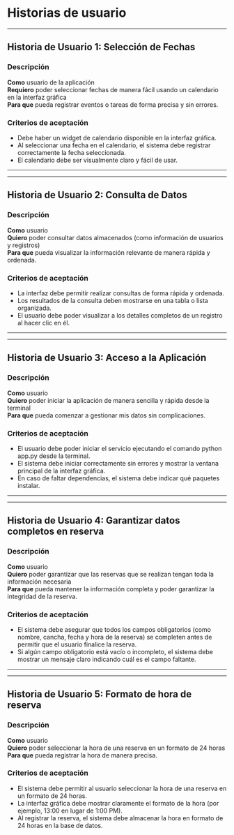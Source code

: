# Historias de usuario

* * *

## Historia de Usuario 1: Selección de Fechas

### Descripción

**Como** usuario de la aplicación  
**Requiero** poder seleccionar fechas de manera fácil usando un calendario en la interfaz gráfica  
**Para que** pueda registrar eventos o tareas de forma precisa y sin errores.  

### Criterios de aceptación

- Debe haber un widget de calendario disponible en la interfaz gráfica.
- Al seleccionar una fecha en el calendario, el sistema debe registrar correctamente la fecha seleccionada.
- El calendario debe ser visualmente claro y fácil de usar.

* * *
* * *

## Historia de Usuario 2: Consulta de Datos

### Descripción

**Como** usuario  
**Quiero** poder consultar datos almacenados (como información de usuarios y registros)  
**Para que** pueda visualizar la información relevante de manera rápida y ordenada.

### Criterios de aceptación

- La interfaz debe permitir realizar consultas de forma rápida y ordenada.
- Los resultados de la consulta deben mostrarse en una tabla o lista organizada.
- El usuario debe poder visualizar a los detalles completos de un registro al hacer clic en él.

* * *
* * *

## Historia de Usuario 3: Acceso a la Aplicación

### Descripción

**Como** usuario  
**Quiero** poder iniciar la aplicación de manera sencilla y rápida desde la terminal  
**Para que** pueda comenzar a gestionar mis datos sin complicaciones.

### Criterios de aceptación

- El usuario debe poder iniciar el servicio ejecutando el comando python app.py desde la terminal.
- El sistema debe iniciar correctamente sin errores y mostrar la ventana principal de la interfaz gráfica.
- En caso de faltar dependencias, el sistema debe indicar qué paquetes instalar.

* * *
* * *

## Historia de Usuario 4: Garantizar datos completos en reserva

### Descripción

**Como** usuario  
**Quiero** poder garantizar que las reservas que se realizan tengan toda la información necesaria  
**Para que** pueda mantener la información completa y poder garantizar la integridad de la reserva.

### Criterios de aceptación

- El sistema debe asegurar que todos los campos obligatorios (como nombre, cancha, fecha y hora de la reserva) se completen antes de permitir que el usuario finalice la reserva.
- Si algún campo obligatorio está vacío o incompleto, el sistema debe mostrar un mensaje claro indicando cuál es el campo faltante.

* * *
* * *

## Historia de Usuario 5: Formato de hora de reserva

### Descripción

**Como** usuario  
**Quiero** poder seleccionar la hora de una reserva en un formato de 24 horas  
**Para que** pueda registrar la hora de manera precisa.

### Criterios de aceptación

- El sistema debe permitir al usuario seleccionar la hora de una reserva en un formato de 24 horas.
- La interfaz gráfica debe mostrar claramente el formato de la hora (por ejemplo, 13:00 en lugar de 1:00 PM).
- Al registrar la reserva, el sistema debe almacenar la hora en formato de 24 horas en la base de datos.
